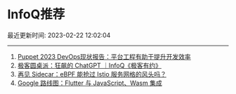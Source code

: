 # InfoQ推荐

最近更新时间: 2023-02-22 12:02:04

--- 
1. [Puppet 2023 DevOps现状报告：平台工程有助于提升开发效率](https://www.infoq.cn/article/q6JwiNRJIZ8C0h1WCHVQ) 
2. [极客圆桌派：狂飙的 ChatGPT ｜InfoQ《极客有约》](https://www.infoq.cn/article/TXoCTL6MCpZWm2BKaesc) 
3. [再见 Sidecar：eBPF 能抢过 Istio 服务网格的风头吗？](https://www.infoq.cn/article/stCMjmTuODmzZmGzaNUr) 
4. [Google 路线图：Flutter 与 JavaScript、Wasm 集成](https://www.infoq.cn/article/OoAHFuPeteKTOsQv849S) 
